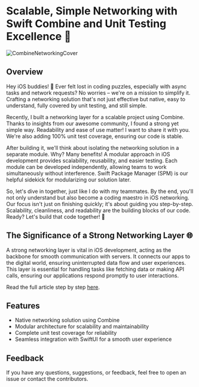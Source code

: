 # Scalable, Simple Networking with Swift Combine and Unit Testing Excellence 🚀

![CombineNetworkingCover](https://github.com/essamMohamedFahmi/combine-networking/assets/40776884/1419ed21-e76d-4677-9a16-7c46a570b3ad)

## Overview

Hey iOS buddies! 👋 Ever felt lost in coding puzzles, especially with async tasks and network requests? No worries – we're on a mission to simplify it. Crafting a networking solution that's not just effective but native, easy to understand, fully covered by unit testing, and still simple.

Recently, I built a networking layer for a scalable project using Combine. Thanks to insights from our awesome community, I found a strong yet simple way. Readability and ease of use matter! I want to share it with you. We're also adding 100% unit test coverage, ensuring our code is stable.

After building it, we'll think about isolating the networking solution in a separate module. Why? Many benefits! A modular approach in iOS development provides scalability, reusability, and easier testing. Each module can be developed independently, allowing teams to work simultaneously without interference. Swift Package Manager (SPM) is our helpful sidekick for modularizing our solution later.

So, let's dive in together, just like I do with my teammates. By the end, you'll not only understand but also become a coding maestro in iOS networking. Our focus isn't just on finishing quickly; it's about guiding you step-by-step. Scalability, cleanliness, and readability are the building blocks of our code. Ready? Let's build that code together! 🔨

## The Significance of a Strong Networking Layer 🌐

A strong networking layer is vital in iOS development, acting as the backbone for smooth communication with servers. It connects our apps to the digital world, ensuring uninterrupted data flow and user experiences. This layer is essential for handling tasks like fetching data or making API calls, ensuring our applications respond promptly to user interactions.

Read the full article step by step [here](link_to_article).

## Features

- Native networking solution using Combine
- Modular architecture for scalability and maintainability
- Complete unit test coverage for reliability
- Seamless integration with SwiftUI for a smooth user experience

## Feedback

If you have any questions, suggestions, or feedback, feel free to open an issue or contact the contributors.
